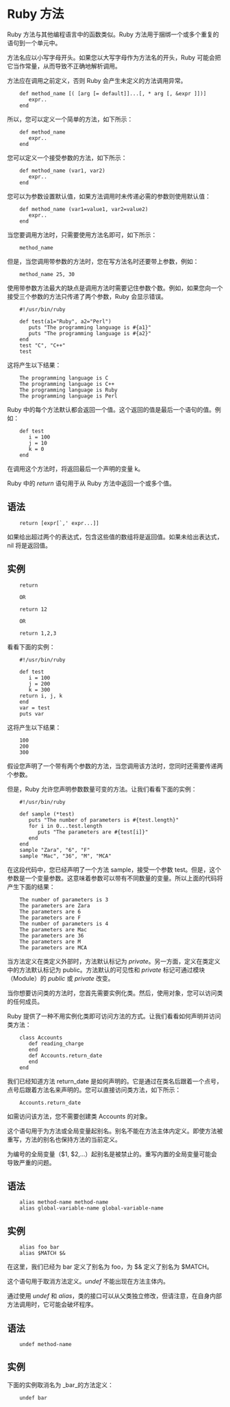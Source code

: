 # Ruby 方法 

Ruby 方法与其他编程语言中的函数类似。Ruby 方法用于捆绑一个或多个重复的语句到一个单元中。

方法名应以小写字母开头。如果您以大写字母作为方法名的开头，Ruby 可能会把它当作常量，从而导致不正确地解析调用。

方法应在调用之前定义，否则 Ruby 会产生未定义的方法调用异常。

```
    def method_name [( [arg [= default]]...[, * arg [, &expr ]])]
       expr..
    end
```

所以，您可以定义一个简单的方法，如下所示：

```
    def method_name
       expr..
    end
```

您可以定义一个接受参数的方法，如下所示：

```
    def method_name (var1, var2)
       expr..
    end
```

您可以为参数设置默认值，如果方法调用时未传递必需的参数则使用默认值：

```
    def method_name (var1=value1, var2=value2)
       expr..
    end
```

当您要调用方法时，只需要使用方法名即可，如下所示：

```
    method_name
```

但是，当您调用带参数的方法时，您在写方法名时还要带上参数，例如：

```
    method_name 25, 30
```

使用带参数方法最大的缺点是调用方法时需要记住参数个数。例如，如果您向一个接受三个参数的方法只传递了两个参数，Ruby 会显示错误。

```
    #!/usr/bin/ruby

    def test(a1="Ruby", a2="Perl")
       puts "The programming language is #{a1}"
       puts "The programming language is #{a2}"
    end
    test "C", "C++"
    test
```

这将产生以下结果：

```
    The programming language is C
    The programming language is C++
    The programming language is Ruby
    The programming language is Perl
```

Ruby 中的每个方法默认都会返回一个值。这个返回的值是最后一个语句的值。例如：

```
    def test
       i = 100
       j = 10
       k = 0
    end
```

在调用这个方法时，将返回最后一个声明的变量 k。

Ruby 中的 _return_ 语句用于从 Ruby 方法中返回一个或多个值。

## 语法

```
    return [expr[`,' expr...]]
```

如果给出超过两个的表达式，包含这些值的数组将是返回值。如果未给出表达式，nil 将是返回值。

## 实例

```
    return

    OR

    return 12

    OR

    return 1,2,3
```

看看下面的实例：

```
    #!/usr/bin/ruby

    def test
       i = 100
       j = 200
       k = 300
    return i, j, k
    end
    var = test
    puts var
```

这将产生以下结果：

```
    100
    200
    300
```

假设您声明了一个带有两个参数的方法，当您调用该方法时，您同时还需要传递两个参数。

但是，Ruby 允许您声明参数数量可变的方法。让我们看看下面的实例：

```
    #!/usr/bin/ruby

    def sample (*test)
       puts "The number of parameters is #{test.length}"
       for i in 0...test.length
          puts "The parameters are #{test[i]}"
       end
    end
    sample "Zara", "6", "F"
    sample "Mac", "36", "M", "MCA"
```

在这段代码中，您已经声明了一个方法 sample，接受一个参数 test。但是，这个参数是一个变量参数。这意味着参数可以带有不同数量的变量。所以上面的代码将产生下面的结果：

```
    The number of parameters is 3
    The parameters are Zara
    The parameters are 6
    The parameters are F
    The number of parameters is 4
    The parameters are Mac
    The parameters are 36
    The parameters are M
    The parameters are MCA
```

当方法定义在类定义外部时，方法默认标记为 _private_。另一方面，定义在类定义中的方法默认标记为 public。方法默认的可见性和 _private_ 标记可通过模块（Module）的 _public_ 或 _private_ 改变。

当你想要访问类的方法时，您首先需要实例化类。然后，使用对象，您可以访问类的任何成员。

Ruby 提供了一种不用实例化类即可访问方法的方式。让我们看看如何声明并访问类方法：

```
    class Accounts
       def reading_charge
       end
       def Accounts.return_date
       end
    end
```

我们已经知道方法 return_date 是如何声明的。它是通过在类名后跟着一个点号，点号后跟着方法名来声明的。您可以直接访问类方法，如下所示：

```
    Accounts.return_date
```

如需访问该方法，您不需要创建类 Accounts 的对象。

这个语句用于为方法或全局变量起别名。别名不能在方法主体内定义。即使方法被重写，方法的别名也保持方法的当前定义。

为编号的全局变量（$1, $2,...）起别名是被禁止的。重写内置的全局变量可能会导致严重的问题。

## 语法

```
    alias method-name method-name
    alias global-variable-name global-variable-name
```

## 实例

```
    alias foo bar
    alias $MATCH $&
```

在这里，我们已经为 bar 定义了别名为 foo，为 $& 定义了别名为 $MATCH。

这个语句用于取消方法定义。_undef_ 不能出现在方法主体内。

通过使用 _undef_ 和 _alias_，类的接口可以从父类独立修改，但请注意，在自身内部方法调用时，它可能会破坏程序。

## 语法

```
    undef method-name
```

## 实例

下面的实例取消名为 _bar_的方法定义：

```
    undef bar
```
  